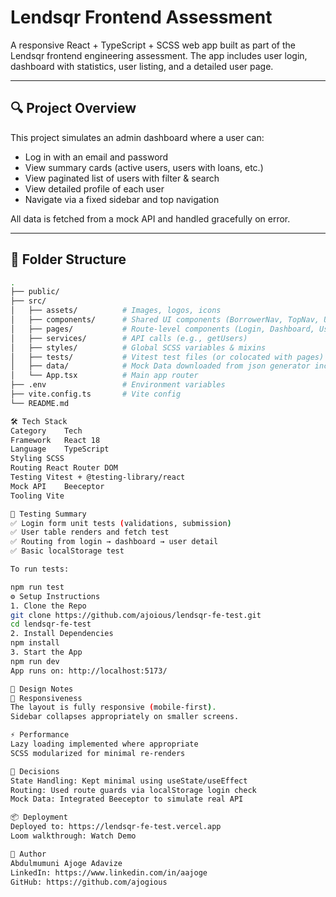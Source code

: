 # Lendsqr Frontend Assessment

A responsive React + TypeScript + SCSS web app built as part of the Lendsqr frontend engineering assessment. The app includes user login, dashboard with statistics, user listing, and a detailed user page.

---

## 🔍 Project Overview

This project simulates an admin dashboard where a user can:

- Log in with an email and password
- View summary cards (active users, users with loans, etc.)
- View paginated list of users with filter & search
- View detailed profile of each user
- Navigate via a fixed sidebar and top navigation

All data is fetched from a mock API and handled gracefully on error.

---

## 🧱 Folder Structure

```bash
.
├── public/
├── src/
│   ├── assets/          # Images, logos, icons
│   ├── components/      # Shared UI components (BorrowerNav, TopNav, UserAccountTable, UserSummary, etc.)
│   ├── pages/           # Route-level components (Login, Dashboard, UserDetails)
│   ├── services/        # API calls (e.g., getUsers)
│   ├── styles/          # Global SCSS variables & mixins
│   ├── tests/           # Vitest test files (or colocated with pages)
│   ├── data/            # Mock Data downloaded from json generator incase the end point could not be reached
│   └── App.tsx          # Main app router
├── .env                 # Environment variables
├── vite.config.ts       # Vite config
└── README.md

🛠️ Tech Stack
Category	Tech
Framework	React 18
Language	TypeScript
Styling	SCSS
Routing	React Router DOM
Testing	Vitest + @testing-library/react
Mock API	Beeceptor
Tooling	Vite

🧪 Testing Summary
✅ Login form unit tests (validations, submission)
✅ User table renders and fetch test
✅ Routing from login → dashboard → user detail
✅ Basic localStorage test

To run tests:

npm run test
⚙️ Setup Instructions
1. Clone the Repo
git clone https://github.com/ajoious/lendsqr-fe-test.git
cd lendsqr-fe-test
2. Install Dependencies
npm install
3. Start the App
npm run dev
App runs on: http://localhost:5173/

🎨 Design Notes
🔄 Responsiveness
The layout is fully responsive (mobile-first).
Sidebar collapses appropriately on smaller screens.

⚡ Performance
Lazy loading implemented where appropriate
SCSS modularized for minimal re-renders

🧠 Decisions
State Handling: Kept minimal using useState/useEffect
Routing: Used route guards via localStorage login check
Mock Data: Integrated Beeceptor to simulate real API

📦 Deployment
Deployed to: https://lendsqr-fe-test.vercel.app
Loom walkthrough: Watch Demo

🙋 Author
Abdulmumuni Ajoge Adavize
LinkedIn: https://www.linkedin.com/in/aajoge
GitHub: https://github.com/ajogious

```
